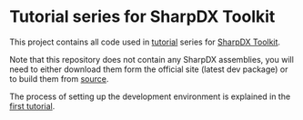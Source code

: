 Tutorial series for SharpDX Toolkit
===============

This project contains all code used in [tutorial](http://devplanet.blogspot.com/) series for [SharpDX Toolkit](http://sharpdx.org/).

Note that this repository does not contain any SharpDX assemblies, you will need to either download them form the official site (latest dev package) or to build them from [source](https://github.com/sharpdx/SharpDX).

The process of setting up the development environment is explained in the [first tutorial](http://devplanet.blogspot.com/2014/02/sharpdx-toolkit-tutorial-1-introduction.html).